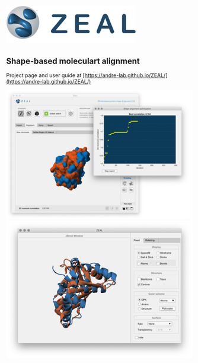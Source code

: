 # <img src="/docs/mkdocs/docs/images/zealLogo.svg" height="100px">

## Shape-based moleculart alignment
Project page and user guide at [https://andre-lab.github.io/ZEAL/](https://andre-lab.github.io/ZEAL/)

<img src="/docs/mkdocs/docs/images/ZEAL/win/align_searchprog_done.png" > 

<img src="/docs/mkdocs/docs/images/ZEAL/win/jsmol_align_full.png" > 



